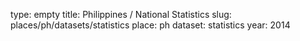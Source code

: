 type: empty
title: Philippines / National Statistics
slug: places/ph/datasets/statistics
place: ph
dataset: statistics
year: 2014
